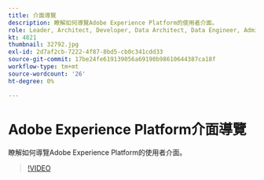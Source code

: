 ```yaml
---
title: 介面導覽
description: 瞭解如何導覽Adobe Experience Platform的使用者介面。
role: Leader, Architect, Developer, Data Architect, Data Engineer, Admin, User
kt: 4821
thumbnail: 32792.jpg
exl-id: 2d7af2cb-7222-4f87-8bd5-cb0c341cdd33
source-git-commit: 17be24fe619139056a69190b98610644387ca18f
workflow-type: tm+mt
source-wordcount: '26'
ht-degree: 0%

---
```


# Adobe Experience Platform介面導覽

瞭解如何導覽Adobe Experience Platform的使用者介面。

>[!VIDEO](https://video.tv.adobe.com/v/32792?quality=12&learn=on)

